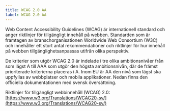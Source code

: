 ```yaml
---
title: WCAG 2.0 AA
label: WCAG 2.0 AA
---
```


Web Content Accessibility Guidelines (WCAG) är internationell standard och anger riktlinjer för tillgängligt innehåll på webben. Standarden som är framtagen av branschorganisationen Worldwide Web Consortium (W3C) och innehåller ett stort antal rekommendationer och riktlinjer för hur innehåll på webben tillgänglighetsanpassas utifrån olika perspektiv. 

De kriterier som utgör WCAG 2.0 är indelade i tre olika ambitionsnivåer från som lägst A till AAA som utgör den högsta ambitionsnivån, där de främst prioriterade kriterierna placeras i A. Inom EU är AA den nivå som lägst ska uppfyllas av webbplatser och mobila applikationer. Nedan finns den officiella dokumentationen med svensk översättning.

Riktlinjer för tillgängligt webbinnehåll (WCAG) 2.0: [https://www.w3.org/Translations/WCAG20-sv/](https://www.w3.org/Translations/WCAG20-sv/)
